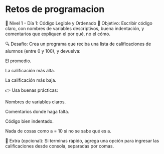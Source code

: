 # Retos de programacion 

🧱 Nivel 1 - Día 1: Código Legible y Ordenado
🎯 Objetivo:
Escribir código claro, con nombres de variables descriptivos, buena indentación, y comentarios que expliquen el por qué, no el cómo.

🔍 Desafío:
Crea un programa que reciba una lista de calificaciones de alumnos (entre 0 y 100), y devuelva:

El promedio.

La calificación más alta.

La calificación más baja.

👉 Usa buenas prácticas:

Nombres de variables claros.

Comentarios donde haga falta.

Código bien indentado.

Nada de cosas como a = 10 si no se sabe qué es a.

📝 Extra (opcional):
Si terminas rápido, agrega una opción para ingresar las calificaciones desde consola, separadas por comas.

